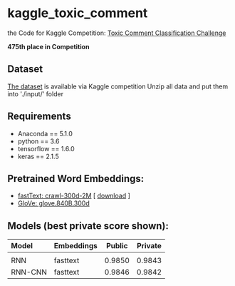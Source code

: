 # kaggle_toxic_comment
the Code for Kaggle Competition: [Toxic Comment Classification Challenge](https://www.kaggle.com/c/jigsaw-toxic-comment-classification-challenge)

**475th place in Competition**

## Dataset
[The dataset](https://www.kaggle.com/c/jigsaw-toxic-comment-classification-challenge/data) is available via Kaggle competition
Unzip all data and put them into './input/' folder

## Requirements
 * Anaconda == 5.1.0
 * python == 3.6
 * tensorflow == 1.6.0
 * keras == 2.1.5


## Pretrained Word Embeddings: 
  * [fastText: crawl-300d-2M](https://github.com/facebookresearch/fastText/blob/master/docs/english-vectors.md) \[ [download](https://s3-us-west-1.amazonaws.com/fasttext-vectors/crawl-300d-2M.vec.zip) \]
  * [GloVe: glove.840B.300d](https://nlp.stanford.edu/projects/glove/) 

## Models (best private score shown): 


| Model	| Embeddings | Public | Private	|
|:------ |:---------- | ------- | ------ |
| |
| RNN	| fasttext	| 0.9850	| 0.9843	|
| RNN-CNN | fasttext	| 0.9846	| 0.9842	|

